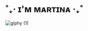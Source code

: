 <h1 align = "left"> ˚₊‧ ɪ'ᴍ ᴍᴀʀᴛɪɴᴀ ‧₊˚ </h1>



![giphy (1)](https://github.com/martigdf/martigdf/assets/115803827/c85078cd-5cfe-4ff9-9bae-471c189b2a9b)



<!--
**martigdf/martigdf** is a ✨ _special_ ✨ repository because its `README.md` (this file) appears on your GitHub profile.

Here are some ideas to get you started:

- 🔭 I’m currently working on ...
- 🌱 I’m currently learning ...
- 👯 I’m looking to collaborate on ...
- 🤔 I’m looking for help with ...
- 💬 Ask me about ...
- 📫 How to reach me: ...
- 😄 Pronouns: ...
- ⚡ Fun fact: ...
-->
